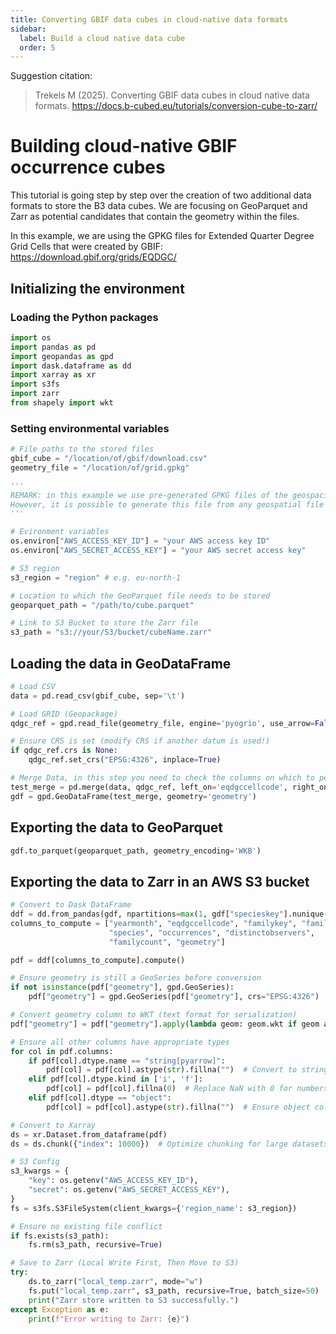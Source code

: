 ```yaml
---
title: Converting GBIF data cubes in cloud-native data formats
sidebar:
  label: Build a cloud native data cube
  order: 5
---
```


Suggestion citation:

> Trekels M (2025). Converting GBIF data cubes in cloud native data formats. <https://docs.b-cubed.eu/tutorials/conversion-cube-to-zarr/>

# Building cloud-native GBIF occurrence cubes

This tutorial is going step by step over the creation of two additional data formats to store the B3 data cubes. We are focusing on GeoParquet and Zarr as potential candidates that contain the geometry within the files.

In this example, we are using the GPKG files for Extended Quarter Degree Grid Cells that were created by GBIF: https://download.gbif.org/grids/EQDGC/

## Initializing the environment

### Loading the Python packages


```python
import os
import pandas as pd
import geopandas as gpd
import dask.dataframe as dd
import xarray as xr
import s3fs
import zarr
from shapely import wkt
```

### Setting environmental variables


```python
# File paths to the stored files
gbif_cube = "/location/of/gbif/download.csv"
geometry_file = "/location/of/grid.gpkg"

'''
REMARK: in this example we use pre-generated GPKG files of the geospacial grids.
However, it is possible to generate this file from any geospatial file format to GPKG using GDAL.
'''

# Evironment variables
os.environ["AWS_ACCESS_KEY_ID"] = "your AWS access key ID"
os.environ["AWS_SECRET_ACCESS_KEY"] = "your AWS secret access key"

# S3 region
s3_region = "region" # e.g. eu-north-1

# Location to which the GeoParquet file needs to be stored
geoparquet_path = "/path/to/cube.parquet"

# Link to S3 Bucket to store the Zarr file
s3_path = "s3://your/S3/bucket/cubeName.zarr"
```

## Loading the data in GeoDataFrame


```python
# Load CSV
data = pd.read_csv(gbif_cube, sep='\t')

# Load GRID (Geopackage)
qdgc_ref = gpd.read_file(geometry_file, engine='pyogrio', use_arrow=False)

# Ensure CRS is set (modify CRS if another datum is used!)
if qdgc_ref.crs is None:
    qdgc_ref.set_crs("EPSG:4326", inplace=True)

# Merge Data, in this step you need to check the columns on which to perform the matching
test_merge = pd.merge(data, qdgc_ref, left_on='eqdgccellcode', right_on='cellCode')
gdf = gpd.GeoDataFrame(test_merge, geometry='geometry')
```

## Exporting the data to GeoParquet


```python
gdf.to_parquet(geoparquet_path, geometry_encoding='WKB')
```

## Exporting the data to Zarr in an AWS S3 bucket


```python
# Convert to Dask DataFrame
ddf = dd.from_pandas(gdf, npartitions=max(1, gdf["specieskey"].nunique() // 1000))  # Dynamic partitioning
columns_to_compute = ["yearmonth", "eqdgccellcode", "familykey", "family", "specieskey",
                      "species", "occurrences", "distinctobservers",
                      "familycount", "geometry"]

pdf = ddf[columns_to_compute].compute()

# Ensure geometry is still a GeoSeries before conversion
if not isinstance(pdf["geometry"], gpd.GeoSeries):
    pdf["geometry"] = gpd.GeoSeries(pdf["geometry"], crs="EPSG:4326")

# Convert geometry column to WKT (text format for serialization)
pdf["geometry"] = pdf["geometry"].apply(lambda geom: geom.wkt if geom and geom is not None else "")

# Ensure all other columns have appropriate types
for col in pdf.columns:
    if pdf[col].dtype.name == "string[pyarrow]":  
        pdf[col] = pdf[col].astype(str).fillna("")  # Convert to string and replace NaN
    elif pdf[col].dtype.kind in ['i', 'f']:  
        pdf[col] = pdf[col].fillna(0)  # Replace NaN with 0 for numbers
    elif pdf[col].dtype == "object":  
        pdf[col] = pdf[col].astype(str).fillna("")  # Ensure object columns are converted to string

# Convert to Xarray
ds = xr.Dataset.from_dataframe(pdf)
ds = ds.chunk({"index": 10000})  # Optimize chunking for large datasets

# S3 Config
s3_kwargs = {
    "key": os.getenv("AWS_ACCESS_KEY_ID"),
    "secret": os.getenv("AWS_SECRET_ACCESS_KEY"),
}
fs = s3fs.S3FileSystem(client_kwargs={'region_name': s3_region})  

# Ensure no existing file conflict
if fs.exists(s3_path):
    fs.rm(s3_path, recursive=True)

# Save to Zarr (Local Write First, Then Move to S3)
try:
    ds.to_zarr("local_temp.zarr", mode="w")
    fs.put("local_temp.zarr", s3_path, recursive=True, batch_size=50)
    print("Zarr store written to S3 successfully.")
except Exception as e:
    print(f"Error writing to Zarr: {e}")
```
